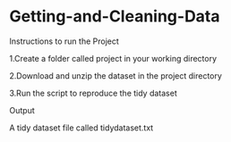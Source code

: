 Getting-and-Cleaning-Data
=========================



Instructions to run the Project


1.Create a folder called project in your working directory


2.Download and unzip the dataset in  the project directory


3.Run the script to reproduce the tidy dataset



Output


A tidy dataset file called tidydataset.txt
